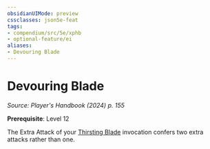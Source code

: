 ```yaml
---
obsidianUIMode: preview
cssclasses: json5e-feat
tags:
- compendium/src/5e/xphb
- optional-feature/ei
aliases:
- Devouring Blade
---
```

# Devouring Blade
*Source: Player's Handbook (2024) p. 155*  

**Prerequisite**: Level 12

The Extra Attack of your [Thirsting Blade](/3-Mechanics/CLI/optional-features/thirsting-blade-xphb.md) invocation confers two extra attacks rather than one.